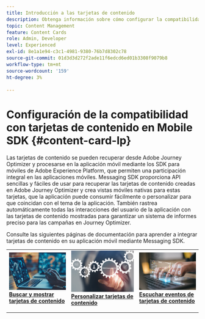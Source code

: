 ```yaml
---
title: Introducción a las tarjetas de contenido
description: Obtenga información sobre cómo configurar la compatibilidad con tarjetas de contenido en Web SDK
topic: Content Management
feature: Content Cards
role: Admin, Developer
level: Experienced
exl-id: 8e1a1e94-c3c1-4981-9380-76b7d8302c78
source-git-commit: 01d3d3d272f2ade11f6edcd6ed01b3308f9079b8
workflow-type: tm+mt
source-wordcount: '159'
ht-degree: 3%

---
```


# Configuración de la compatibilidad con tarjetas de contenido en Mobile SDK {#content-card-lp}

Las tarjetas de contenido se pueden recuperar desde Adobe Journey Optimizer y procesarse en la aplicación móvil mediante los SDK para móviles de Adobe Experience Platform, que permiten una participación integral en las aplicaciones móviles. Messaging SDK proporciona API sencillas y fáciles de usar para recuperar las tarjetas de contenido creadas en Adobe Journey Optimizer y crea vistas móviles nativas para estas tarjetas, que la aplicación puede consumir fácilmente o personalizar para que coincidan con el tema de la aplicación. También rastrea automáticamente todas las interacciones del usuario de la aplicación con las tarjetas de contenido mostradas para garantizar un sistema de informes preciso para las campañas en Journey Optimizer.

Consulte las siguientes páginas de documentación para aprender a integrar tarjetas de contenido en su aplicación móvil mediante Messaging SDK.


<table style="table-layout:fixed"><tr style="border: 0;">
<td>
<a href="https://developer.adobe.com/client-sdks/edge/adobe-journey-optimizer/content-card-ui/iOS/tutorial/displaying-content-cards/">
<img alt="Buscar" src="assets/do-not-localize/fetch.jpeg">
</a>
<div><a href="https://developer.adobe.com/client-sdks/edge/adobe-journey-optimizer/content-card-ui/iOS/tutorial/displaying-content-cards/"><strong>Buscar y mostrar tarjetas de contenido</strong>
</div>
<p>
</td>
<td>
<a href="https://developer.adobe.com/client-sdks/edge/adobe-journey-optimizer/content-card-ui/iOS/tutorial/customizing-content-card-templates/">
<img alt="Personalizar" src="assets/do-not-localize/customize.jpeg">
</a>
<div>
<a href="https://developer.adobe.com/client-sdks/edge/adobe-journey-optimizer/content-card-ui/iOS/tutorial/customizing-content-card-templates/"><strong>Personalizar tarjetas de contenido</strong></a>
</div>
<p></td>
<td>
<a href="https://developer.adobe.com/client-sdks/edge/adobe-journey-optimizer/content-card-ui/iOS/tutorial/listening-content-card-events/">
<img alt="Escuchar" src="assets/do-not-localize/listen.jpeg">
</a>
<div>
<a href="https://developer.adobe.com/client-sdks/edge/adobe-journey-optimizer/content-card-ui/iOS/tutorial/listening-content-card-events/"><strong>Escuchar eventos de tarjetas de contenido</strong></a>
</div>
<p>
</td>
</tr></table>
